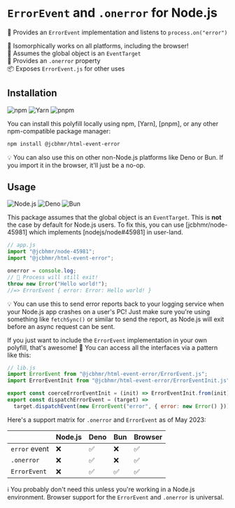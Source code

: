 # `ErrorEvent` and `.onerror` for Node.js

🌋 Provides an `ErrorEvent` implementation and listens to `process.on("error")`

🧊 Isomorphically works on all platforms, including the browser! \
🛑 Assumes the global object is an `EventTarget` \
🌋 Provides an `.onerror` property \
📦 Exposes `ErrorEvent.js` for other uses

## Installation

![npm](https://img.shields.io/static/v1?style=for-the-badge&message=npm&color=CB3837&logo=npm&logoColor=FFFFFF&label=)
![Yarn](https://img.shields.io/static/v1?style=for-the-badge&message=Yarn&color=2C8EBB&logo=Yarn&logoColor=FFFFFF&label=)
![pnpm](https://img.shields.io/static/v1?style=for-the-badge&message=pnpm&color=222222&logo=pnpm&logoColor=F69220&label=)

You can install this polyfill locally using npm, [Yarn], [pnpm], or any other
npm-compatible package manager:

```sh
npm install @jcbhmr/html-event-error
```

💡 You can also use this on other non-Node.js platforms like Deno or Bun. If you
import it in the browser, it'll just be a no-op.

## Usage

![Node.js](https://img.shields.io/static/v1?style=for-the-badge&message=Node.js&color=339933&logo=Node.js&logoColor=FFFFFF&label=)
![Deno](https://img.shields.io/static/v1?style=for-the-badge&message=Deno&color=000000&logo=Deno&logoColor=FFFFFF&label=)
![Bun](https://img.shields.io/static/v1?style=for-the-badge&message=Bun&color=000000&logo=Bun&logoColor=FFFFFF&label=)

This package assumes that the global object is an `EventTarget`. This is **not**
the case by default for Node.js users. To fix this, you can use
[jcbhmr/node-45981] which implements [nodejs/node#45981] in user-land.

```js
// app.js
import "@jcbhmr/node-45981";
import "@jcbhmr/html-event-error";

onerror = console.log;
// 🛑 Process will still exit!
throw new Error("Hello world!");
//=> ErrorEvent { error: Error: Hello world! }
```

💡 You can use this to send error reports back to your logging service when your
Node.js app crashes on a user's PC! Just make sure you're using something like
`fetchSync()` or similar to send the report, as Node.js will exit before an
async request can be sent.

If you just want to include the `ErrorEvent` implementation in your own
polyfill, that's awesome! 🙌 You can access all the interfaces via a pattern
like this:

```js
// lib.js
import ErrorEvent from "@jcbhmr/html-event-error/ErrorEvent.js";
import ErrorEventInit from "@jcbhmr/html-event-error/ErrorEventInit.js";

export const coerceErrorEventInit = (init) => ErrorEventInit.from(init);
export const dispatchErrorEvent = (target) =>
  target.dispatchEvent(new ErrorEvent("error", { error: new Error() }));
```

Here's a support matrix for `.onerror` and `ErrorEvent` as of May 2023:

<div align="center">

|               | Node.js | Deno | Bun | Browser |
| ------------- | ------- | ---- | --- | ------- |
| `error` event | ❌      | ✅   | ❌  | ✅      |
| `.onerror`    | ❌      | ✅   | ❌  | ✅      |
| `ErrorEvent`  | ❌      | ✅   | ✅  | ✅      |

</div>

ℹ You probably don't need this unless you're working in a Node.js environment.
Browser support for the `ErrorEvent` and `.onerror` is universal.
